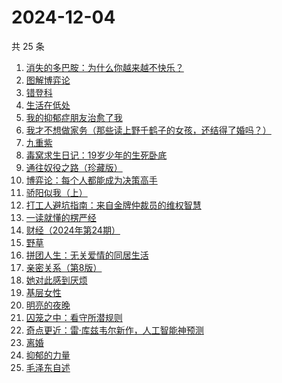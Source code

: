 # 2024-12-04

共 25 条

<!-- BEGIN WEREAD -->
<!-- 最后更新时间 2024-12-04 09:28:28 +0800 -->
1. [消失的多巴胺：为什么你越来越不快乐？](https://weread.qq.com/web/bookDetail/de1326c0813ab9641g0144d7)
1. [图解博弈论](https://weread.qq.com/web/bookDetail/09132dc0718f9709091a741)
1. [错登科](https://weread.qq.com/web/bookDetail/53332100813ab9612g015378)
1. [生活在低处](https://weread.qq.com/web/bookDetail/8f532800813ab96c5g0109f5)
1. [我的抑郁症朋友治愈了我](https://weread.qq.com/web/bookDetail/83032c30813ab95ffg015dfd)
1. [我才不想做家务（那些读上野千鹤子的女孩，还结得了婚吗？）](https://weread.qq.com/web/bookDetail/800329f0813ab9643g0180bf)
1. [九重紫](https://weread.qq.com/web/bookDetail/96632d10577cfe966a6c42e)
1. [毒窝求生日记：19岁少年的生死卧底](https://weread.qq.com/web/bookDetail/68132120813ab9665g015a70)
1. [通往奴役之路（珍藏版）](https://weread.qq.com/web/bookDetail/1e532d205c69aa1e542b755)
1. [博弈论：每个人都能成为决策高手](https://weread.qq.com/web/bookDetail/5d332c2072575dbf5d33fe2)
1. [骄阳似我（上）](https://weread.qq.com/web/bookDetail/e6c32e2053b775e6c22d6db)
1. [打工人避坑指南：来自金牌仲裁员的维权智慧](https://weread.qq.com/web/bookDetail/d0b32590813ab9600g014ac7)
1. [一读就懂的楞严经](https://weread.qq.com/web/bookDetail/4bf32410813ab943bg014a4e)
1. [财经（2024年第24期）](https://weread.qq.com/web/bookDetail/5cf32b20813ab965dg010ad8)
1. [野草](https://weread.qq.com/web/bookDetail/97f32d50726a21f197f3642)
1. [拼团人生：无关爱情的同居生活](https://weread.qq.com/web/bookDetail/60f326f0813ab7477g014ceb)
1. [亲密关系（第8版）](https://weread.qq.com/web/bookDetail/16832420813ab90f3g019f92)
1. [她对此感到厌烦](https://weread.qq.com/web/bookDetail/8f632e60813ab7dcbg015740)
1. [基层女性](https://weread.qq.com/web/bookDetail/d3c3209072646383d3ce031)
1. [明亮的夜晚](https://weread.qq.com/web/bookDetail/2db32930813ab80f9g0165a3)
1. [囚笼之中：看守所潜规则](https://weread.qq.com/web/bookDetail/50f32b10813ab95eag0154c9)
1. [奇点更近：雷·库兹韦尔新作，人工智能神预测](https://weread.qq.com/web/bookDetail/30932ba0813ab9615g012cce)
1. [离婚](https://weread.qq.com/web/bookDetail/0d1326c0717d11b70d1ff40)
1. [抑郁的力量](https://weread.qq.com/web/bookDetail/62b32d40813ab9624g015171)
1. [毛泽东自述](https://weread.qq.com/web/bookDetail/4de325a0813ab7379g0121da)
<!-- END WEREAD -->